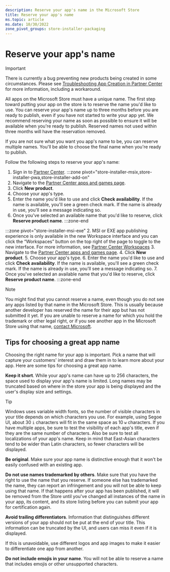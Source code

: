 ```yaml
---
description: Reserve your app's name in the Microsoft Store
title: Reserve your app's name
ms.topic: article
ms.date: 10/30/2022
zone_pivot_groups: store-installer-packaging
---
```


# Reserve your app's name

> [!IMPORTANT]
> There is currently a bug preventing new products being created in some circumstances. Please see [Troubleshooting App Creation in Partner Center](../partner-center/troubleshoot-app-creation.md) for more information, including a workaround.

All apps on the Microsoft Store must have a unique name. The first step toward putting your app on the store is to reserve the name you'd like to use. You can reserve your app's name up to three months before you are ready to publish, even if you have not started to write your app yet. We recommend reserving your name as soon as possible to ensure it will be available when you're ready to publish. Reserved names not used within three months will have the reservation removed.

If you are not sure what you want you app's name to be, you can reserve multiple names. You'll be able to choose the final name when you're ready to publish.

Follow the following steps to reserve your app's name:

1. Sign in to [Partner Center](https://partner.microsoft.com/).
:::zone pivot="store-installer-msix,store-installer-pwa,store-installer-add-on"
2. Navigate to the [Partner Center apps and games page](https://partner.microsoft.com/dashboard/apps-and-games/overview).
3. Click **New product**.
4. Choose your app's type.
5. Enter the name you'd like to use and click **Check availability**. If the name is available, you'll see a green check mark. If the name is already in use, you'll see a message indicating so.
6. Once you've selected an available name that you'd like to reserve, click **Reserve product name**.
:::zone-end

:::zone pivot="store-installer-msi-exe"
2. MSI or EXE app publishing experience is only available in the new Workspace interface and you can click the “Workspaces” button on the top right of the page to toggle to the new interface. For more information, see [Partner Center Workspaces](../partner-center/partner-center-workspaces.md)
3. Navigate to the [Partner Center apps and games page](https://partner.microsoft.com/dashboard/apps-and-games/overview).
4. Click **New product**.
5. Choose your app's type.
6. Enter the name you'd like to use and click **Check availability**. If the name is available, you'll see a green check mark. If the name is already in use, you'll see a message indicating so.
7. Once you've selected an available name that you'd like to reserve, click **Reserve product name**.
:::zone-end

> [!NOTE]
> You might find that you cannot reserve a name, even though you do not see any apps listed by that name in the Microsoft Store. This is usually because another developer has reserved the name for their app but has not submitted it yet. If you are unable to reserve a name for which you hold the trademark or other legal right, or if you see another app in the Microsoft Store using that name, [contact Microsoft](https://www.microsoft.com/info/cpyrtInfrg.html).

## Tips for choosing a great app name

Choosing the right name for your app is important. Pick a name that will capture your customers' interest and draw them in to learn more about your app. Here are some tips for choosing a great app name.

**Keep it short**. While your app's name can have up to 256 characters, the space used to display your app's name is limited. Long names may be truncated based on where in the store your app is being displayed and the user's display size and settings.

> [!TIP]
> Windows uses variable width fonts, so the number of visible characters in your title depends on which characters you use. For example, using Segoe UI, about 30 `i` characters will fit in the same space as 10 `w` characters. If you have multiple apps, be sure to test the visibility of each app's title, even if they are the same number of characters. Also be sure to test all localizations of your app's name. Keep in mind that East-Asian characters tend to be wider than Latin characters, so fewer characters will be displayed.

**Be original**. Make sure your app name is distinctive enough that it won't be easily confused with an existing app.

**Do not use names trademarked by others**. Make sure that you have the right to use the name that you reserve. If someone else has trademarked the name, they can report an infringement and you will not be able to keep using that name. If that happens after your app has been published, it will be removed from the Store until you've changed all instances of the name in your app, its content, and its store listing before you can submit your app for certification again.

**Avoid trailing differentiators**. Information that distinguishes different versions of your app should not be put at the end of your title. This information can be truncated by the UI, and users can miss it even if it is displayed.

If this is unavoidable, use different logos and app images to make it easier to differentiate one app from another.

**Do not include emojis in your name**. You will not be able to reserve a name that includes emojis or other unsupported characters.
